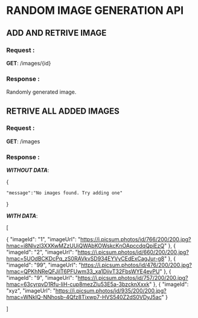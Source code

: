 # RANDOM IMAGE GENERATION API

## ADD AND RETRIVE IMAGE
### Request :

____GET____:    /images/{id}

### Response :

Randomly generated image.

## RETRIVE ALL ADDED IMAGES

### Request :

____GET____:    /images

### Response :

___WITHOUT DATA___:

{

    "message":"No images found. Try adding one"

}

___WITH DATA___:

[

  {
    "imageId": "1",
    "imageUrl": "https://i.picsum.photos/id/766/200/200.jpg?hmac=i8NIvzl3XXKwMZzUUjQWAbKOWskcKnOApccdqQpiEzQ"
  },
  {
    "imageId": "2",
    "imageUrl": "https://i.picsum.photos/id/660/200/200.jpg?hmac=5UOdBCKDcPq_zS0RAVkvSD934EYVyCEdExCagJur-g8"
  },
  {
    "imageId": "99",
    "imageUrl": "https://i.picsum.photos/id/476/200/200.jpg?hmac=QPKhNReQFJilT6PFUwm33_xa1DiivT32FbsWYE4evPU"
  },
  {
    "imageId": "9",
    "imageUrl": "https://i.picsum.photos/id/757/200/200.jpg?hmac=63cyrpvD1Rfu-liH-cup8mezZlu53E5a-3bzcknXxxk"
  },
  {
    "imageId": "xyz",
    "imageUrl": "https://i.picsum.photos/id/935/200/200.jpg?hmac=WNkIQ-NNhosb-4Qfz8Tixwp7-HVS540Z2dS0VDyJ5ac"
  }

]
